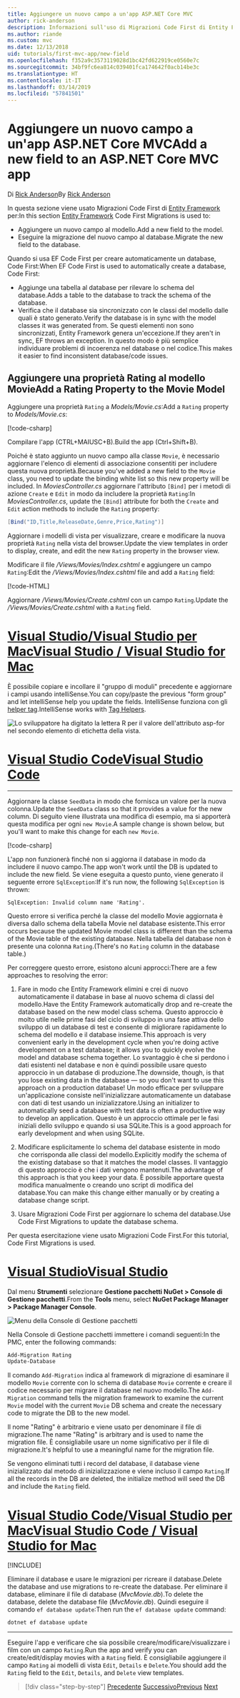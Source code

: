 ```yaml
---
title: Aggiungere un nuovo campo a un'app ASP.NET Core MVC
author: rick-anderson
description: Informazioni sull'uso di Migrazioni Code First di Entity Framework per aggiungere un nuovo campo a un modello ed eseguire la migrazione di questa modifica in un database.
ms.author: riande
ms.custom: mvc
ms.date: 12/13/2018
uid: tutorials/first-mvc-app/new-field
ms.openlocfilehash: f352a9c3573119028d1bc42fd622919ce0560e7c
ms.sourcegitcommit: 34bf9fc6ea814c039401fca174642f0acb14be3c
ms.translationtype: HT
ms.contentlocale: it-IT
ms.lasthandoff: 03/14/2019
ms.locfileid: "57841501"
---
```

# <a name="add-a-new-field-to-an-aspnet-core-mvc-app"></a><span data-ttu-id="1b882-103">Aggiungere un nuovo campo a un'app ASP.NET Core MVC</span><span class="sxs-lookup"><span data-stu-id="1b882-103">Add a new field to an ASP.NET Core MVC app</span></span>

<span data-ttu-id="1b882-104">Di [Rick Anderson](https://twitter.com/RickAndMSFT)</span><span class="sxs-lookup"><span data-stu-id="1b882-104">By [Rick Anderson](https://twitter.com/RickAndMSFT)</span></span>

<span data-ttu-id="1b882-105">In questa sezione viene usato Migrazioni Code First di [Entity Framework](/ef/core/get-started/aspnetcore/new-db) per:</span><span class="sxs-lookup"><span data-stu-id="1b882-105">In this section [Entity Framework](/ef/core/get-started/aspnetcore/new-db) Code First Migrations is used to:</span></span>

* <span data-ttu-id="1b882-106">Aggiungere un nuovo campo al modello.</span><span class="sxs-lookup"><span data-stu-id="1b882-106">Add a new field to the model.</span></span>
* <span data-ttu-id="1b882-107">Eseguire la migrazione del nuovo campo al database.</span><span class="sxs-lookup"><span data-stu-id="1b882-107">Migrate the new field to the database.</span></span>

<span data-ttu-id="1b882-108">Quando si usa EF Code First per creare automaticamente un database, Code First:</span><span class="sxs-lookup"><span data-stu-id="1b882-108">When EF Code First is used to automatically create a database, Code First:</span></span>

* <span data-ttu-id="1b882-109">Aggiunge una tabella al database per rilevare lo schema del database.</span><span class="sxs-lookup"><span data-stu-id="1b882-109">Adds a table to the database to  track the schema of the database.</span></span>
* <span data-ttu-id="1b882-110">Verifica che il database sia sincronizzato con le classi del modello dalle quali è stato generato.</span><span class="sxs-lookup"><span data-stu-id="1b882-110">Verify the database is in sync with the model classes it was generated from.</span></span> <span data-ttu-id="1b882-111">Se questi elementi non sono sincronizzati, Entity Framework genera un'eccezione.</span><span class="sxs-lookup"><span data-stu-id="1b882-111">If they aren't in sync, EF throws an exception.</span></span> <span data-ttu-id="1b882-112">In questo modo è più semplice individuare problemi di incoerenza nel database o nel codice.</span><span class="sxs-lookup"><span data-stu-id="1b882-112">This makes it easier to find inconsistent database/code issues.</span></span>

## <a name="add-a-rating-property-to-the-movie-model"></a><span data-ttu-id="1b882-113">Aggiungere una proprietà Rating al modello Movie</span><span class="sxs-lookup"><span data-stu-id="1b882-113">Add a Rating Property to the Movie Model</span></span>

<span data-ttu-id="1b882-114">Aggiungere una proprietà `Rating` a *Models/Movie.cs*:</span><span class="sxs-lookup"><span data-stu-id="1b882-114">Add a `Rating` property to *Models/Movie.cs*:</span></span>

[!code-csharp[](~/tutorials/first-mvc-app/start-mvc/sample/MvcMovie22/Models/MovieDateRating.cs?highlight=13&name=snippet)]

<span data-ttu-id="1b882-115">Compilare l'app (CTRL+MAIUSC+B).</span><span class="sxs-lookup"><span data-stu-id="1b882-115">Build the app (Ctrl+Shift+B).</span></span>

<span data-ttu-id="1b882-116">Poiché è stato aggiunto un nuovo campo alla classe `Movie`, è necessario aggiornare l'elenco di elementi di associazione consentiti per includere questa nuova proprietà.</span><span class="sxs-lookup"><span data-stu-id="1b882-116">Because you've added a new field to the `Movie` class, you need to update the binding white list so this new property will be included.</span></span> <span data-ttu-id="1b882-117">In *MoviesController.cs* aggiornare l'attributo `[Bind]` per i metodi di azione `Create` e `Edit` in modo da includere la proprietà `Rating`:</span><span class="sxs-lookup"><span data-stu-id="1b882-117">In *MoviesController.cs*, update the `[Bind]` attribute for both the `Create` and `Edit` action methods to include the `Rating` property:</span></span>

```csharp
[Bind("ID,Title,ReleaseDate,Genre,Price,Rating")]
   ```

<span data-ttu-id="1b882-118">Aggiornare i modelli di vista per visualizzare, creare e modificare la nuova proprietà `Rating` nella vista del browser.</span><span class="sxs-lookup"><span data-stu-id="1b882-118">Update the view templates in order to display, create, and edit the new `Rating` property in the browser view.</span></span>

<span data-ttu-id="1b882-119">Modificare il file */Views/Movies/Index.cshtml* e aggiungere un campo `Rating`:</span><span class="sxs-lookup"><span data-stu-id="1b882-119">Edit the */Views/Movies/Index.cshtml* file and add a `Rating` field:</span></span>

[!code-HTML[](~/tutorials/first-mvc-app/start-mvc/sample/MvcMovie22/Views/Movies/IndexGenreRating.cshtml?highlight=16,38&range=24-64)]

<span data-ttu-id="1b882-120">Aggiornare */Views/Movies/Create.cshtml* con un campo `Rating`.</span><span class="sxs-lookup"><span data-stu-id="1b882-120">Update the */Views/Movies/Create.cshtml* with a `Rating` field.</span></span>

<!-- VS -------------------------->
# <a name="visual-studio--visual-studio-for-mactabvisual-studiovisual-studio-mac"></a>[<span data-ttu-id="1b882-121">Visual Studio/Visual Studio per Mac</span><span class="sxs-lookup"><span data-stu-id="1b882-121">Visual Studio / Visual Studio for Mac</span></span>](#tab/visual-studio+visual-studio-mac)

<span data-ttu-id="1b882-122">È possibile copiare e incollare il "gruppo di moduli" precedente e aggiornare i campi usando intelliSense.</span><span class="sxs-lookup"><span data-stu-id="1b882-122">You can copy/paste the previous "form group" and let intelliSense help you update the fields.</span></span> <span data-ttu-id="1b882-123">IntelliSense funziona con gli [helper tag](xref:mvc/views/tag-helpers/intro).</span><span class="sxs-lookup"><span data-stu-id="1b882-123">IntelliSense works with [Tag Helpers](xref:mvc/views/tag-helpers/intro).</span></span>

![Lo sviluppatore ha digitato la lettera R per il valore dell'attributo asp-for nel secondo elemento di etichetta della vista.](new-field/_static/cr.png)

<!-- Code -------------------------->
# <a name="visual-studio-codetabvisual-studio-code"></a>[<span data-ttu-id="1b882-127">Visual Studio Code</span><span class="sxs-lookup"><span data-stu-id="1b882-127">Visual Studio Code</span></span>](#tab/visual-studio-code)
<!-- This tab intentionally left blank. -->
---  
<!-- End of VS tabs -->

<span data-ttu-id="1b882-128">Aggiornare la classe `SeedData` in modo che fornisca un valore per la nuova colonna.</span><span class="sxs-lookup"><span data-stu-id="1b882-128">Update the `SeedData` class so that it provides a value for the new column.</span></span> <span data-ttu-id="1b882-129">Di seguito viene illustrata una modifica di esempio, ma si apporterà questa modifica per ogni `new Movie`.</span><span class="sxs-lookup"><span data-stu-id="1b882-129">A sample change is shown below, but you'll want to make this change for each `new Movie`.</span></span>

[!code-csharp[](start-mvc/sample/MvcMovie/Models/SeedDataRating.cs?name=snippet1&highlight=6)]

<span data-ttu-id="1b882-130">L'app non funzionerà finché non si aggiorna il database in modo da includere il nuovo campo.</span><span class="sxs-lookup"><span data-stu-id="1b882-130">The app won't work until the DB is updated to include the new field.</span></span> <span data-ttu-id="1b882-131">Se viene eseguita a questo punto, viene generato il seguente errore `SqlException`:</span><span class="sxs-lookup"><span data-stu-id="1b882-131">If it's run now, the following `SqlException` is thrown:</span></span>

`SqlException: Invalid column name 'Rating'.`

<span data-ttu-id="1b882-132">Questo errore si verifica perché la classe del modello Movie aggiornata è diversa dallo schema della tabella Movie nel database esistente.</span><span class="sxs-lookup"><span data-stu-id="1b882-132">This error occurs because the updated Movie model class is different than the schema of the Movie table of the existing database.</span></span> <span data-ttu-id="1b882-133">Nella tabella del database non è presente una colonna `Rating`.</span><span class="sxs-lookup"><span data-stu-id="1b882-133">(There's no `Rating` column in the database table.)</span></span>

<span data-ttu-id="1b882-134">Per correggere questo errore, esistono alcuni approcci:</span><span class="sxs-lookup"><span data-stu-id="1b882-134">There are a few approaches to resolving the error:</span></span>

1. <span data-ttu-id="1b882-135">Fare in modo che Entity Framework elimini e crei di nuovo automaticamente il database in base al nuovo schema di classi del modello.</span><span class="sxs-lookup"><span data-stu-id="1b882-135">Have the Entity Framework automatically drop and re-create the database based on the new model class schema.</span></span> <span data-ttu-id="1b882-136">Questo approccio è molto utile nelle prime fasi del ciclo di sviluppo in una fase attiva dello sviluppo di un database di test e consente di migliorare rapidamente lo schema del modello e il database insieme.</span><span class="sxs-lookup"><span data-stu-id="1b882-136">This approach is very convenient early in the development cycle when you're doing active development on a test database; it allows you to quickly evolve the model and database schema together.</span></span> <span data-ttu-id="1b882-137">Lo svantaggio è che si perdono i dati esistenti nel database e non è quindi possibile usare questo approccio in un database di produzione.</span><span class="sxs-lookup"><span data-stu-id="1b882-137">The downside, though, is that you lose existing data in the database — so you don't want to use this approach on a production database!</span></span> <span data-ttu-id="1b882-138">Un modo efficace per sviluppare un'applicazione consiste nell'inizializzare automaticamente un database con dati di test usando un inizializzatore.</span><span class="sxs-lookup"><span data-stu-id="1b882-138">Using an initializer to automatically seed a database with test data is often a productive way to develop an application.</span></span> <span data-ttu-id="1b882-139">Questo è un approccio ottimale per le fasi iniziali dello sviluppo e quando si usa SQLite.</span><span class="sxs-lookup"><span data-stu-id="1b882-139">This is a good approach for early development and when using SQLite.</span></span>

2. <span data-ttu-id="1b882-140">Modificare esplicitamente lo schema del database esistente in modo che corrisponda alle classi del modello.</span><span class="sxs-lookup"><span data-stu-id="1b882-140">Explicitly modify the schema of the existing database so that it matches the model classes.</span></span> <span data-ttu-id="1b882-141">Il vantaggio di questo approccio è che i dati vengono mantenuti.</span><span class="sxs-lookup"><span data-stu-id="1b882-141">The advantage of this approach is that you keep your data.</span></span> <span data-ttu-id="1b882-142">È possibile apportare questa modifica manualmente o creando uno script di modifica del database.</span><span class="sxs-lookup"><span data-stu-id="1b882-142">You can make this change either manually or by creating a database change script.</span></span>

3. <span data-ttu-id="1b882-143">Usare Migrazioni Code First per aggiornare lo schema del database.</span><span class="sxs-lookup"><span data-stu-id="1b882-143">Use Code First Migrations to update the database schema.</span></span>

<span data-ttu-id="1b882-144">Per questa esercitazione viene usato Migrazioni Code First.</span><span class="sxs-lookup"><span data-stu-id="1b882-144">For this tutorial, Code First Migrations is used.</span></span>

<!-- VS -------------------------->
# <a name="visual-studiotabvisual-studio"></a>[<span data-ttu-id="1b882-145">Visual Studio</span><span class="sxs-lookup"><span data-stu-id="1b882-145">Visual Studio</span></span>](#tab/visual-studio)

<span data-ttu-id="1b882-146">Dal menu **Strumenti** selezionare **Gestione pacchetti NuGet > Console di Gestione pacchetti**.</span><span class="sxs-lookup"><span data-stu-id="1b882-146">From the **Tools** menu, select **NuGet Package Manager > Package Manager Console**.</span></span>

  ![Menu della Console di Gestione pacchetti](adding-model/_static/pmc.png)

<span data-ttu-id="1b882-148">Nella Console di Gestione pacchetti immettere i comandi seguenti:</span><span class="sxs-lookup"><span data-stu-id="1b882-148">In the PMC, enter the following commands:</span></span>

```powershell
Add-Migration Rating
Update-Database
```

<span data-ttu-id="1b882-149">Il comando `Add-Migration` indica al framework di migrazione di esaminare il modello `Movie` corrente con lo schema di database `Movie` corrente e creare il codice necessario per migrare il database nel nuovo modello.</span><span class="sxs-lookup"><span data-stu-id="1b882-149">The `Add-Migration` command tells the migration framework to examine the current `Movie` model with the current `Movie` DB schema and create the necessary code to migrate the DB to the new model.</span></span>

<span data-ttu-id="1b882-150">Il nome "Rating" è arbitrario e viene usato per denominare il file di migrazione.</span><span class="sxs-lookup"><span data-stu-id="1b882-150">The name "Rating" is arbitrary and is used to name the migration file.</span></span> <span data-ttu-id="1b882-151">È consigliabile usare un nome significativo per il file di migrazione.</span><span class="sxs-lookup"><span data-stu-id="1b882-151">It's helpful to use a meaningful name for the migration file.</span></span>

<span data-ttu-id="1b882-152">Se vengono eliminati tutti i record del database, il database viene inizializzato dal metodo di inizializzazione e viene incluso il campo `Rating`.</span><span class="sxs-lookup"><span data-stu-id="1b882-152">If all the records in the DB are deleted, the initialize method will seed the DB and include the `Rating` field.</span></span>

# <a name="visual-studio-code--visual-studio-for-mactabvisual-studio-codevisual-studio-mac"></a>[<span data-ttu-id="1b882-153">Visual Studio Code/Visual Studio per Mac</span><span class="sxs-lookup"><span data-stu-id="1b882-153">Visual Studio Code / Visual Studio for Mac</span></span>](#tab/visual-studio-code+visual-studio-mac)

[!INCLUDE[](~/includes/RP-mvc-shared/sqlite-warn.md)]

<span data-ttu-id="1b882-154">Eliminare il database e usare le migrazioni per ricreare il database.</span><span class="sxs-lookup"><span data-stu-id="1b882-154">Delete the database and use migrations to re-create the database.</span></span> <span data-ttu-id="1b882-155">Per eliminare il database, eliminare il file di database (*MvcMovie.db*).</span><span class="sxs-lookup"><span data-stu-id="1b882-155">To delete the database, delete the database file (*MvcMovie.db*).</span></span> <span data-ttu-id="1b882-156">Quindi eseguire il comando `ef database update`:</span><span class="sxs-lookup"><span data-stu-id="1b882-156">Then run the `ef database update` command:</span></span> 

```console
dotnet ef database update
```

---  
<!-- End of VS tabs -->

<span data-ttu-id="1b882-157">Eseguire l'app e verificare che sia possibile creare/modificare/visualizzare i film con un campo `Rating`.</span><span class="sxs-lookup"><span data-stu-id="1b882-157">Run the app and verify you can create/edit/display movies with a `Rating` field.</span></span> <span data-ttu-id="1b882-158">È consigliabile aggiungere il campo `Rating` ai modelli di vista `Edit`, `Details` e `Delete`.</span><span class="sxs-lookup"><span data-stu-id="1b882-158">You should add the `Rating` field to the `Edit`, `Details`, and `Delete` view templates.</span></span>

> [!div class="step-by-step"]
> <span data-ttu-id="1b882-159">[Precedente](search.md)
> [Successivo](validation.md)</span><span class="sxs-lookup"><span data-stu-id="1b882-159">[Previous](search.md)
[Next](validation.md)</span></span>  
